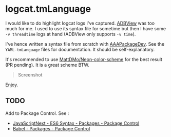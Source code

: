 # logcat.tmLanguage

I would like to do highlight logcat logs I've captured. [ADBView](https://packagecontrol.io/packages/ADBView) was too much for me. I used to use its syntax file for sometime but then I have some `-v threadtime` logs at hand (ADBView only supports `-v time`).

I've hence written a syntax file from scratch with [AAAPackageDev](https://packagecontrol.io/packages/AAAPackageDev). See the `YAML-tmLanguage` files for documentation. It should be self-explanatory.

It's recommended to use [MattDMo/Neon-color-scheme](https://github.com/MattDMo/Neon-color-scheme) for the best result (PR pending). It is a great scheme BTW.

> Screenshot

Enjoy.

## TODO

Add to Package Control. See :  
* [JavaScriptNext - ES6 Syntax - Packages - Package Control](https://packagecontrol.io/packages/JavaScriptNext%20-%20ES6%20Syntax)
* [Babel - Packages - Package Control](https://packagecontrol.io/packages/Babel)
